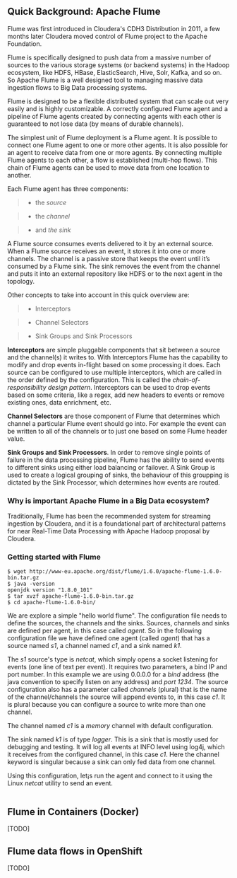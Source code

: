 ## Quick Background: Apache Flume

Flume was first introduced in Cloudera's CDH3 Distribution in 2011, a few
months later Cloudera moved control of Flume project to the Apache Foundation.

Flume is specifically designed to push data from a massive number of sources to
the various storage systems (or backend systems) in the Hadoop ecosystem, like
HDFS, HBase, ElasticSearch, Hive, Solr, Kafka, and so on. So Apache Flume is a
well designed tool to managing massive data ingestion flows to Big Data
processing systems.

Flume is designed to be a flexible distributed system that can scale out very
easily and is highly customizable. A correctly configured Flume agent and a
pipeline of Flume agents created by connecting agents with each other is
guaranteed to not lose data (by means of durable channels).

The simplest unit of Flume deployment is a Flume agent. It is possible to
connect one Flume agent to one or more other agents. It is also possible for an
agent to receive data from one or more agents. By connecting multiple Flume
agents to each other, a flow is established (multi-hop flows). This chain of
Flume agents can be used to move data from one location to another.

Each Flume agent has three components:

> - the *source*

> - the *channel*

> - and *the sink*
    
A Flume source consumes events delivered to it by an external source.
When a Flume source receives an event, it stores it into one or more channels.
The channel is a passive store that keeps the event until it’s consumed by a
Flume sink. The sink removes the event from the channel and puts it into an
external repository like HDFS or to the next agent in the topology.

Other concepts to take into account in this quick overview are:

> - Interceptors

> - Channel Selectors

> - Sink Groups and Sink Processors

**Interceptors** are simple pluggable components that sit between a source and the
channel(s) it writes to. With Interceptors Flume has the capability to modify
and drop events in-flight based on some processing it does. Each source can be
configured to use multiple interceptors, which are called in the order defined
by the configuration. This is called the *chain-of-responsibility design
pattern*. Interceptors can be used to drop events based on some criteria, like
a regex, add new headers to events or remove existing ones, data enrichment,
etc.

**Channel Selectors** are those component of Flume that determines which channel
a particular Flume event should go into. For example the event can be written
to all of the channels or to just one based on some Flume header value.

**Sink Groups and Sink Processors**. In order to remove single points of failure in
the data processing pipeline, Flume has the ability to send events to different
sinks using either load balancing or failover. A Sink Group is used to create a
logical grouping of sinks, the behaviour of this groupping is dictated by the
Sink Processor, which determines how events are routed.

### Why is important Apache Flume in a Big Data ecosystem?

Traditionally, Flume has been the recommended system for streaming ingestion by
Cloudera, and it is a foundational part of architectural patterns for near
Real-Time Data Processing with Apache Hadoop proposal by Cloudera.

### Getting started with Flume

``````
$ wget http://www-eu.apache.org/dist/flume/1.6.0/apache-flume-1.6.0-bin.tar.gz
$ java -version
openjdk version "1.8.0_101"
$ tar xvzf apache-flume-1.6.0-bin.tar.gz
$ cd apache-flume-1.6.0-bin/
``````
We are explore a simple "hello world flume". The configuration file needs to
define the sources, the channels and the sinks. Sources, channels and sinks are
defined per agent, in this case called *agent*. So in the following
configuration file we have defined one agent (called *agent*) that has a source
named *s1*, a channel named *c1*, and a sink named *k1*.

The *s1* source's type is *netcat*, which simply opens a socket listening for
events (one line of text per event). It requires two parameters, a bind IP and
port number. In this example we are using 0.0.0.0 for a *bind* address (the
java convention to specify listen on any address) and *port 1234*. The source
configuration also has a parameter called *channels* (plural) that is the name
of the channel/channels the source will append events to, in this case *c1*. It
is plural because you can configure a source to write more than one channel.

The channel named *c1* is a *memory* channel with default configuration.

The sink named *k1* is of type *logger*. This is a sink that is mostly used for
debugging and testing. It will log all events at INFO level using log4j, which
it receives from the configured channel, in this case *c1*. Here the channel
keyword is singular because a sink can only fed data from one channel.

Using this configuration, let¡s run the agent and connect to it using the Linux
*netcat* utility to send an event.


``````
``````
## Flume in Containers (Docker)
[TODO]


## Flume data flows in OpenShift
[TODO]


